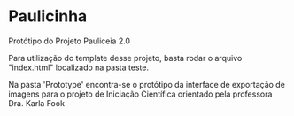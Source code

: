 # Paulicinha
Protótipo do Projeto Pauliceia 2.0

Para utilização do template desse projeto, basta rodar o arquivo "index.html" localizado na pasta teste.

Na pasta 'Prototype' encontra-se o protótipo da interface de exportação de imagens para o projeto de Iniciação Científica orientado pela professora Dra. Karla Fook
